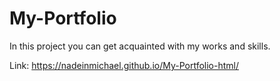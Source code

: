 # My-Portfolio


In this project you can get acquainted with my works and skills.


Link: https://nadeinmichael.github.io/My-Portfolio-html/
